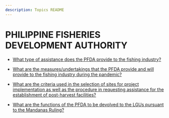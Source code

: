 ```yaml
---
description: Topics README
---
```


# PHILIPPINE FISHERIES DEVELOPMENT AUTHORITY


 - [What type of assistance does the PFDA provide to the fishing industry?](/2022/attached-corporations/philippine-fisheries-development-authority/what-type-of-assistance-does-the-pfda-provide-to-the-fishing-industry.html)
    
 - [What are the measures/undertakings that the PFDA provide and will provide to the fishing industry during the pandemic?](/2022/attached-corporations/philippine-fisheries-development-authority/what-are-the-measuresundertakings-that-the-pfda-provide-and-will-provide-to-the-fishing-industry-dur.html)
    
 - [What are the criteria used in the selection of sites for project implementation as well as the procedure in requesting assistance for the establishment of post-harvest facilities?](/2022/attached-corporations/philippine-fisheries-development-authority/what-are-the-criteria-used-in-the-selection-of-sites-for-project-implementation-as-well-as-the-proce.html)
    
 - [What are the functions of the PFDA to be devolved to the LGUs pursuant to the Mandanas Ruling?](/2022/attached-corporations/philippine-fisheries-development-authority/what-are-the-functions-of-the-pfda-to-be-devolved-to-the-lgus-pursuant-to-the-mandanas-ruling.html)
    
